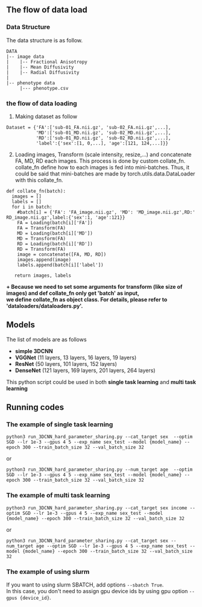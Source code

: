 ## The flow of data load 
### Data Structure
The data structure is as follow.
```
DATA
|-- image data
|    |-- Fractional Anisotropy 
|    |-- Mean Diffusivity
|    |-- Radial Diffusivity
|
|-- phenotype data
     |--- phenotype.csv

```
### the flow of data loading
1. Making dataset as follow
```
Dataset = {'FA':['sub-01_FA.nii.gz', 'sub-02_FA.nii.gz',...],  
           'MD':['sub-01_MD.nii.gz', 'sub-02_MD.nii.gz',...],  
           'RD':['sub-01_RD.nii.gz', 'sub-02_RD.nii.gz',...],
           'label':{'sex':[1, 0,...], 'age':[121, 124,...]}}
```

2. Loading images, Transform (scale intensity, resize,...) and concatenate FA, MD, RD each images.
This process is done by custom collate_fn. 
collate_fn define how to each images is fed into mini-batches.
Thus, it could be said that mini-batches are made by torch.utils.data.DataLoader with this collate_fn.
```
def collate_fn(batch):
  images = []
  labels = []
  for i in batch:
    #batch[i] = {'FA': 'FA_image.nii.gz', 'MD': 'MD_image.nii.gz',RD:' RD_image.nii.gz',label:{'sex':1, 'age':121}}
    FA = Loading(batch[i]['FA'])
    FA = Transform(FA)
    MD = Loading(batch[i]['MD'])
    MD = Transform(FA)
    RD = Loading(batch[i]['RD'])
    RD = Transform(FA)
    image = concatenate([FA, MD, RD])
    images.append(image)
    labels.append(batch[i]['label'])
    
   return images, labels
```
 
**+ Because we need to set some arguments for transform (like size of images) and def collate_fn only get 'batch' as input,  
we define collate_fn as object class. For details, please refer to 'dataloaders/dataloaders.py'.**  
 




## Models 
The list of models are as follows 
- **simple 3DCNN**
- **VGGNet** (11 layers, 13 layers, 16 layers, 19 layers)
- **ResNet** (50 layers, 101 layers, 152 layers)
- **DenseNet** (121 layers, 169 layers, 201 layers, 264 layers)

  
This python script could be used in both **single task learning** and **multi task learning**  


## Running codes 
### The example of single task learning

```
python3 run_3DCNN_hard_parameter_sharing.py --cat_target sex  --optim SGD --lr 1e-3 --gpus 4 5 --exp_name sex_test --model {model_name} --epoch 300 --train_batch_size 32 --val_batch_size 32 
```
or
```
python3 run_3DCNN_hard_parameter_sharing.py --num_target age  --optim SGD --lr 1e-3 --gpus 4 5 --exp_name sex_test --model {model_name} --epoch 300 --train_batch_size 32 --val_batch_size 32 
```
  
### The example of multi task learning

```
python3 run_3DCNN_hard_parameter_sharing.py --cat_target sex income --optim SGD --lr 1e-3 --gpus 4 5 --exp_name sex_test --model {model_name} --epoch 300 --train_batch_size 32 --val_batch_size 32 
```  
or 

```
python3 run_3DCNN_hard_parameter_sharing.py --cat_target sex --num_target age --optim SGD --lr 1e-3 --gpus 4 5 --exp_name sex_test --model {model_name} --epoch 300 --train_batch_size 32 --val_batch_size 32 
``` 

### The example of using slurm 
If you want to using slurm SBATCH, add options ```--sbatch True```.  
In this case, you don't need to assign gpu device ids by using gpu option ```--gpus {device_id}```.
